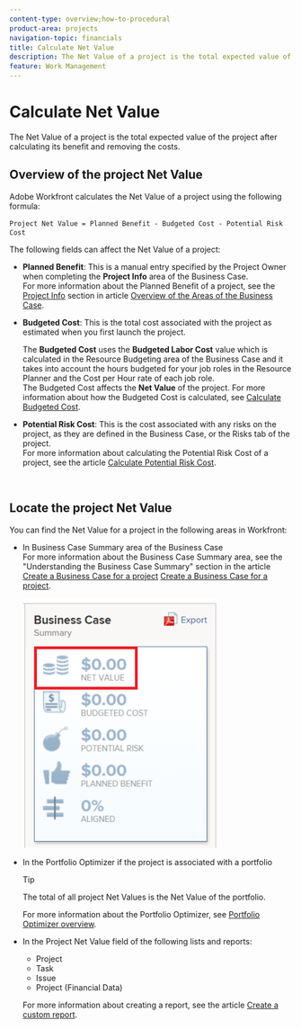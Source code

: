 ```yaml
---
content-type: overview;how-to-procedural
product-area: projects
navigation-topic: financials
title: Calculate Net Value
description: The Net Value of a project is the total expected value of the project after calculating its benefit and removing the costs.
feature: Work Management
---
```


# Calculate Net Value

The Net Value of a project is the total expected value of the project after calculating its benefit and removing the costs.&nbsp;

## Overview of the project Net Value

Adobe Workfront calculates the Net Value of a project using the following formula:&nbsp;

```
Project Net Value = Planned Benefit - Budgeted Cost - Potential Risk Cost
```

The following fields can affect the Net Value of a project:

* **Planned Benefit**: This is a manual entry specified by the Project Owner when completing the **Project Info** area of the Business Case.  
  For more information about the Planned Benefit of a project, see the [Project Info](../../../manage-work/projects/define-a-business-case/areas-of-business-case.md#project-info) section in article [Overview of the Areas of the Business Case](../../../manage-work/projects/define-a-business-case/areas-of-business-case.md). 

* **Budgeted Cost**:&nbsp;This is the total cost associated with the project as estimated when you first launch the project.

  The **Budgeted Cost**&nbsp;uses the&nbsp;**Budgeted Labor Cost**&nbsp;value which is calculated in the Resource Budgeting area of the Business Case and it takes into account the hours budgeted for your job roles in the Resource Planner and the Cost per Hour rate of each job role.   
  The Budgeted Cost affects the **Net Value** of the project.&nbsp;For more information about how the Budgeted Cost is calculated, see [Calculate Budgeted Cost](../../../manage-work/projects/project-finances/budgeted-cost.md).

* **Potential Risk Cost**: This is the cost associated with any risks on the project, as they are defined in the Business Case, or the Risks tab of the project.  
  For more information about calculating the Potential Risk Cost of a project, see the article [Calculate Potential Risk Cost](../../../manage-work/projects/project-finances/potential-risk-cost.md).

  &nbsp;

## Locate the project Net Value

You can find the Net Value for a project in the following areas in Workfront:

* In Business Case Summary area of the Business Case&nbsp;  
  For more information about the Business Case Summary area, see the "Understanding the Business Case Summary" section in&nbsp;the article [Create a Business Case for a project](../../../manage-work/projects/define-a-business-case/create-business-case.md) [Create a Business Case for a project](../../../manage-work/projects/define-a-business-case/create-business-case.md).

  ![](assets/net-value-on-business-case-summary-highlighted-350x444.png)

* In the Portfolio Optimizer&nbsp;if the project is associated with a portfolio

  >[!TIP]
  >
  >The total of all project Net Values is the Net Value of the portfolio.

  For more information about the Portfolio Optimizer, see [Portfolio Optimizer overview](../../../manage-work/portfolios/portfolio-optimizer/portfolio-optimizer-overview.md).

* In the Project Net&nbsp;Value field of the following lists and reports:

   * Project
   * Task
   * Issue
   * Project (Financial Data)

  For more information about creating a report, see the article [Create a custom report](../../../reports-and-dashboards/reports/creating-and-managing-reports/create-custom-report.md).

